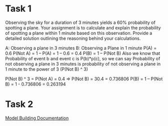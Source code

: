 # Task 1
Observing the sky for a duration of 3 minutes yields a 60% probability of spotting a plane. Your assignment is to calculate and explain the probability of spotting a plane within 1 minute based on this observation. Provide a detailed solution outlining the reasoning behind your calculations.

A: Observing a plane in 3 minutes
B: Observing a Plane in 1 minute
P(A) = 0.6
P(Not A) = 1 – P(A) = 1 – 0.6 = 0.4
P(B) = 1 – P(Not B)
Also we know that Probability of event b and event c is P(b)*p(c), so we can say Probability of not observing a plane in 3 minutes is probability of not observing a plane in 1 minute to the power of 3 (P(Not B) ^ 3) 

P(Not B) ^ 3 = P(Not A) = 0.4 => P(Not B) = 30.4 = 0.736806
P(B) = 1 – P(Not B) = 1 - 0.736806 = 0.263194

# Task 2

[Model Building Documentation](IDClassification.ipynb)